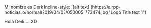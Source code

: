Mi nombre es Derk
Incline-style:
![alt text] (hhtps://e.rpp-noticias.io/normal(2019/04/03/050005_773474.jpg "Logo Title text 1")

Hola Derk.....XD
